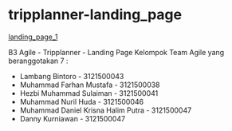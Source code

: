 # tripplanner-landing_page
[landing_page_1](https://user-images.githubusercontent.com/93701344/234744806-bb7d976b-3b49-4104-b337-582dbbcdebd1.png)


B3 Agile - Tripplanner - Landing Page
Kelompok Team Agile yang beranggotakan 7 :
- Lambang Bintoro - 3121500043
- Muhammad Farhan Mustafa - 3121500038
- Hezbi Muhammad Sulaiman - 3121500041
- Muhammad Nuril Huda - 3121500046
- Muhammad Daniel Krisna Halim Putra - 3121500047
- Danny Kurniawan - 3121500047
